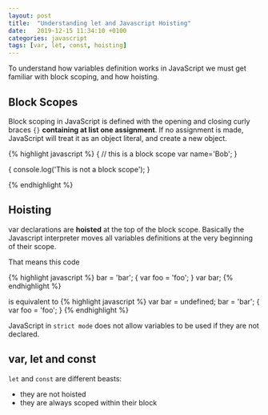 ```yaml
---
layout: post
title:  "Understanding let and Javascript Hoisting"
date:   2019-12-15 11:34:10 +0100
categories: javascript
tags: [var, let, const, hoisting]
---
```


To understand how variables definition works in JavaScript we must get familiar with block scoping, and how hoisting.

## Block Scopes

Block scoping in JavaScript is defined with the opening and closing curly braces `{}` **containing at list one assignment**. If no assignment is made, JavaScript will treat it as an object literal, and create a new object.

{% highlight javascript %}
{
  // this is a block scope
  var name='Bob';
}

{
  console.log('This is not a block scope');
}

{% endhighlight %}

## Hoisting

var declarations are **hoisted** at the top of the block scope. Basically the Javascript interpreter moves all variables definitions at the very beginning of their scope.

That means this code 

{% highlight javascript %}
bar = 'bar';
{
  var foo = 'foo';
}
var bar;
{% endhighlight %}

is equivalent to 
{% highlight javascript %}
var bar = undefined;
bar = 'bar';
{
  var foo = 'foo';
}
{% endhighlight %}

JavaScript in `strict mode` does not allow variables to be used if they are not declared.

## var, let and const

`let` and `const` are different beasts:
- they are not hoisted
- they are always scoped within their block
